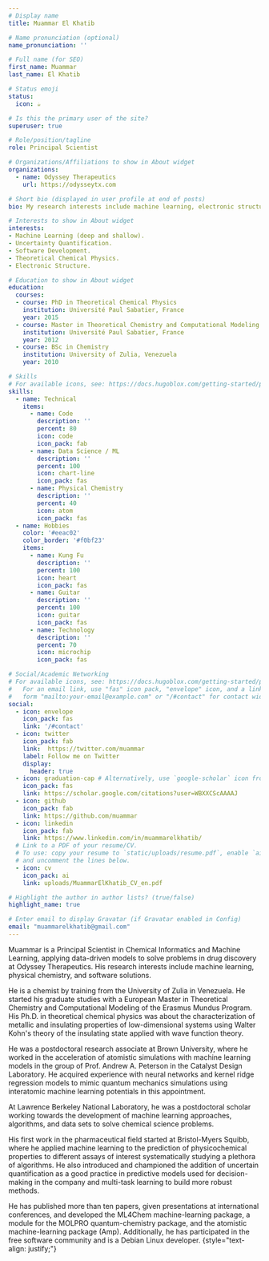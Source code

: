 ```yaml
---
# Display name
title: Muammar El Khatib

# Name pronunciation (optional)
name_pronunciation: ''

# Full name (for SEO)
first_name: Muammar
last_name: El Khatib

# Status emoji
status:
  icon: ☕️

# Is this the primary user of the site?
superuser: true

# Role/position/tagline
role: Principal Scientist

# Organizations/Affiliations to show in About widget
organizations:
  - name: Odyssey Therapeutics
    url: https://odysseytx.com

# Short bio (displayed in user profile at end of posts)
bio: My research interests include machine learning, electronic structure and software development.

# Interests to show in About widget
interests:
- Machine Learning (deep and shallow).
- Uncertainty Quantification.
- Software Development.
- Theoretical Chemical Physics.
- Electronic Structure.

# Education to show in About widget
education:
  courses:
  - course: PhD in Theoretical Chemical Physics
    institution: Université Paul Sabatier, France
    year: 2015
  - course: Master in Theoretical Chemistry and Computational Modeling
    institution: Université Paul Sabatier, France
    year: 2012
  - course: BSc in Chemistry
    institution: University of Zulia, Venezuela
    year: 2010

# Skills
# For available icons, see: https://docs.hugoblox.com/getting-started/page-builder/#icons
skills:
  - name: Technical
    items:
      - name: Code
        description: ''
        percent: 80
        icon: code
        icon_pack: fab
      - name: Data Science / ML
        description: ''
        percent: 100
        icon: chart-line
        icon_pack: fas
      - name: Physical Chemistry
        description: ''
        percent: 40
        icon: atom
        icon_pack: fas
  - name: Hobbies
    color: '#eeac02'
    color_border: '#f0bf23'
    items:
      - name: Kung Fu
        description: ''
        percent: 100
        icon: heart
        icon_pack: fas
      - name: Guitar
        description: ''
        percent: 100
        icon: guitar
        icon_pack: fas
      - name: Technology
        description: ''
        percent: 70
        icon: microchip
        icon_pack: fas

# Social/Academic Networking
# For available icons, see: https://docs.hugoblox.com/getting-started/page-builder/#icons
#   For an email link, use "fas" icon pack, "envelope" icon, and a link in the
#   form "mailto:your-email@example.com" or "/#contact" for contact widget.
social:
  - icon: envelope
    icon_pack: fas
    link: '/#contact'
  - icon: twitter
    icon_pack: fab
    link:  https://twitter.com/muammar
    label: Follow me on Twitter
    display:
      header: true
  - icon: graduation-cap # Alternatively, use `google-scholar` icon from `ai` icon pack
    icon_pack: fas
    link: https://scholar.google.com/citations?user=WBXXCScAAAAJ
  - icon: github
    icon_pack: fab
    link: https://github.com/muammar
  - icon: linkedin
    icon_pack: fab
    link: https://www.linkedin.com/in/muammarelkhatib/
  # Link to a PDF of your resume/CV.
  # To use: copy your resume to `static/uploads/resume.pdf`, enable `ai` icons in `params.yaml`,
  # and uncomment the lines below.
  - icon: cv
    icon_pack: ai
    link: uploads/MuammarElKhatib_CV_en.pdf

# Highlight the author in author lists? (true/false)
highlight_name: true

# Enter email to display Gravatar (if Gravatar enabled in Config)
email: "muammarelkhatib@gmail.com"
---
```


Muammar is a Principal Scientist in Chemical Informatics and Machine Learning, applying data-driven models to solve problems in drug discovery at Odyssey Therapeutics. His research interests include machine learning, physical chemistry, and software solutions.

He is a chemist by training from the University of Zulia in Venezuela. He started his graduate studies with a European Master in Theoretical Chemistry and Computational Modeling of the Erasmus Mundus Program. His Ph.D. in theoretical chemical physics was about the characterization of metallic and insulating properties of low-dimensional systems using Walter Kohn's theory of the insulating state applied with wave function theory.

He was a postdoctoral research associate at Brown University, where he worked in the acceleration of atomistic simulations with machine learning models in the group of Prof. Andrew A. Peterson in the Catalyst Design Laboratory. He acquired experience with neural networks and kernel ridge regression models to mimic quantum mechanics simulations using interatomic machine learning
potentials in this appointment.

At Lawrence Berkeley National Laboratory, he was a postdoctoral scholar working towards the development of machine learning approaches, algorithms, and data sets to solve chemical science problems.

His first work in the pharmaceutical field started at Bristol-Myers Squibb, where he applied machine learning to the prediction of physicochemical properties to different assays of interest systematically studying a plethora of algorithms.
He also introduced and championed the addition of uncertain quantification as a good practice in predictive models used for decision-making in the company and multi-task learning to build more robust methods.

He has published more than ten papers, given presentations at international conferences, and developed the ML4Chem machine-learning package, a module for the MOLPRO quantum-chemistry package, and the atomistic machine-learning package (Amp). Additionally, he has participated in the free software community and is a Debian Linux developer.
{style="text-align: justify;"}

